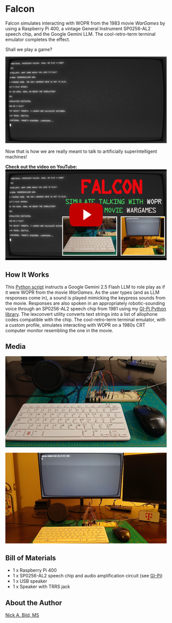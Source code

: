 # Falcon

Falcon simulates interacting with WOPR from the 1983 movie *WarGames* by using a Raspberry Pi 400, a vintage General Instrument SP0256-AL2 speech chip, and the Google Gemini LLM. The cool-retro-term terminal emulator completes the effect.

Shall we play a game?

![](https://raw.githubusercontent.com/nickbild/falcon/refs/heads/main/media/screenshot.jpg)

Now that is how we are really meant to talk to artificially superintelligent machines!

**Check out the video on YouTube:**
<a href="https://www.youtube.com/watch?v=CZiND41tn_8">![](https://raw.githubusercontent.com/nickbild/falcon/refs/heads/main/media/logo_yt.jpg)</a>

## How It Works

This [Python script](https://github.com/nickbild/falcon/blob/main/falcon.py) instructs a Google Gemini 2.5 Flash LLM to role play as if it were WOPR from the movie *WarGames*. As the user types (and as LLM responses come in), a sound is played mimicking the keypress sounds from the movie. Responses are also spoken in an appropriately robotic-sounding voice through an SP0256-AL2 speech chip from 1981 using my [GI-Pi Python library](https://github.com/nickbild/gi-pi). The lexconvert utility converts text strings into a list of allophone codes compatible with the chip. The cool-retro-term terminal emulator, with a custom profile, simulates interacting with WOPR on a 1980s CRT computer monitor resembling the one in the movie. 

## Media

![](https://raw.githubusercontent.com/nickbild/falcon/refs/heads/main/media/hardware_sm.jpg)

![](https://raw.githubusercontent.com/nickbild/falcon/refs/heads/main/media/running_falcon_sm.jpg)

## Bill of Materials

- 1 x Raspberry Pi 400
- 1 x SP0256-AL2 speech chip and audio amplification circuit (see [GI-Pi](https://github.com/nickbild/gi-pi))
- 1 x USB speaker
- 1 x Speaker with TRRS jack

## About the Author

[Nick A. Bild, MS](https://nickbild79.firebaseapp.com/#!/)
